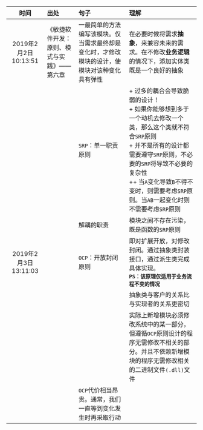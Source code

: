 |时间|出处|句子|理解|
| :----------: | :--- | :--- | :--- |
|2019年2月2日 10:13:51|《敏捷软件开发：原则、模式与实践》——第六章|一最简单的方法编写该模块。仅当需求最终却是变化时，才修改模块的设计，使模块对该种变化具有弹性|在必要时候将需求**抽象**，来兼容未来的需求。在不修改**业务逻辑**的情况下，添加实体类既是一个良好的抽象
|||`SRP`：单一职责原则| + 过多的耦合会导致脆弱的设计！<br /> + 如果你能够想到多于一个动机去修改一个类，那么这个类就不符合`SRP`原则<br /> + 并不是所有的设计都需要遵守`SRP`原则，不必要的`SRP`将导致不必要的复杂性<br /> ++ 当`A`变化导致`B`不得不变时，则需要考虑`SRP`原则。当`AB`一起变化时则不需要考虑`SRP`原则<br />|
|||解耦的职责|模块之间不存在污染，既是函数的`SRP`原则
|2019年2月3日 13:11:03||`OCP`：开放封闭原则|即对扩展开放，对修改封闭。通过抽象类封装接口，通过派生类完成具体实现。<br />**`PS：该原理仅适用于业务流程不变的情况`**
||||抽象类与客户的关系比与实现者的关系更密切
||||实际上新增模块必须修改系统中的某一部分，但遵循`OCP`原则设计的程序无需修改不相关的部分。并且不依赖新增模块的程序无需修改相关的二进制文件`(.dll)`文件
|||`OCP`代价相当昂贵。通常，我们一直等到变化发生时再采取行动